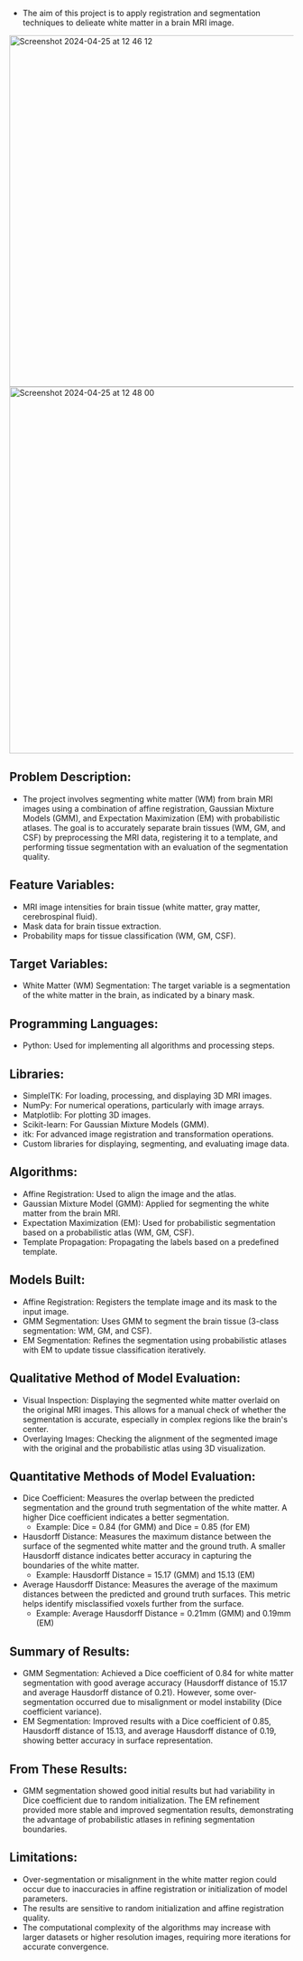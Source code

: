 - The aim of this project is to apply registration and segmentation techniques to delieate white matter in a brain MRI image.
<img width="622" alt="Screenshot 2024-04-25 at 12 46 12" src="https://github.com/cee98/portfolio/assets/112065175/d46e5566-32d9-497b-8865-9a0c321b4687">
<img width="649" alt="Screenshot 2024-04-25 at 12 48 00" src="https://github.com/cee98/portfolio/assets/112065175/a0f81277-fbc0-433a-81ef-a1fc50b01bc1">

## Problem Description:
- The project involves segmenting white matter (WM) from brain MRI images using a combination of affine registration, Gaussian Mixture Models (GMM), and Expectation Maximization (EM) with probabilistic atlases. The goal is to accurately separate brain tissues (WM, GM, and CSF) by preprocessing the MRI data, registering it to a template, and performing tissue segmentation with an evaluation of the segmentation quality.

## Feature Variables:
- MRI image intensities for brain tissue (white matter, gray matter, cerebrospinal fluid).
- Mask data for brain tissue extraction.
- Probability maps for tissue classification (WM, GM, CSF).

## Target Variables:
- White Matter (WM) Segmentation: The target variable is a segmentation of the white matter in the brain, as indicated by a binary mask.
  
## Programming Languages:
- Python: Used for implementing all algorithms and processing steps.

## Libraries:
- SimpleITK: For loading, processing, and displaying 3D MRI images.
- NumPy: For numerical operations, particularly with image arrays.
- Matplotlib: For plotting 3D images.
- Scikit-learn: For Gaussian Mixture Models (GMM).
- itk: For advanced image registration and transformation operations.
- Custom libraries for displaying, segmenting, and evaluating image data.
  
## Algorithms:
- Affine Registration: Used to align the image and the atlas.
- Gaussian Mixture Model (GMM): Applied for segmenting the white matter from the brain MRI.
- Expectation Maximization (EM): Used for probabilistic segmentation based on a probabilistic atlas (WM, GM, CSF).
- Template Propagation: Propagating the labels based on a predefined template.
  
## Models Built:
- Affine Registration: Registers the template image and its mask to the input image.
- GMM Segmentation: Uses GMM to segment the brain tissue (3-class segmentation: WM, GM, and CSF).
- EM Segmentation: Refines the segmentation using probabilistic atlases with EM to update tissue classification iteratively.
  
## Qualitative Method of Model Evaluation:
- Visual Inspection: Displaying the segmented white matter overlaid on the original MRI images. This allows for a manual check of whether the segmentation is accurate, especially in complex regions like the brain's center.
- Overlaying Images: Checking the alignment of the segmented image with the original and the probabilistic atlas using 3D visualization.

## Quantitative Methods of Model Evaluation:
- Dice Coefficient: Measures the overlap between the predicted segmentation and the ground truth segmentation of the white matter. A higher Dice coefficient indicates a better segmentation.
  - Example: Dice = 0.84 (for GMM) and Dice = 0.85 (for EM)
- Hausdorff Distance: Measures the maximum distance between the surface of the segmented white matter and the ground truth. A smaller Hausdorff distance indicates better accuracy in capturing the boundaries of the white matter.
  - Example: Hausdorff Distance = 15.17 (GMM) and 15.13 (EM)
- Average Hausdorff Distance: Measures the average of the maximum distances between the predicted and ground truth surfaces. This metric helps identify misclassified voxels further from the surface.
  - Example: Average Hausdorff Distance = 0.21mm (GMM) and 0.19mm (EM)

## Summary of Results:
- GMM Segmentation: Achieved a Dice coefficient of 0.84 for white matter segmentation with good average accuracy (Hausdorff distance of 15.17 and average Hausdorff distance of 0.21). However, some over-segmentation occurred due to misalignment or model instability (Dice coefficient variance).
- EM Segmentation: Improved results with a Dice coefficient of 0.85, Hausdorff distance of 15.13, and average Hausdorff distance of 0.19, showing better accuracy in surface representation.
  
## From These Results:
- GMM segmentation showed good initial results but had variability in Dice coefficient due to random initialization. The EM refinement provided more stable and improved segmentation results, demonstrating the advantage of probabilistic atlases in refining segmentation boundaries.
## Limitations:
- Over-segmentation or misalignment in the white matter region could occur due to inaccuracies in affine registration or initialization of model parameters.
- The results are sensitive to random initialization and affine registration quality.
- The computational complexity of the algorithms may increase with larger datasets or higher resolution images, requiring more iterations for accurate convergence.
